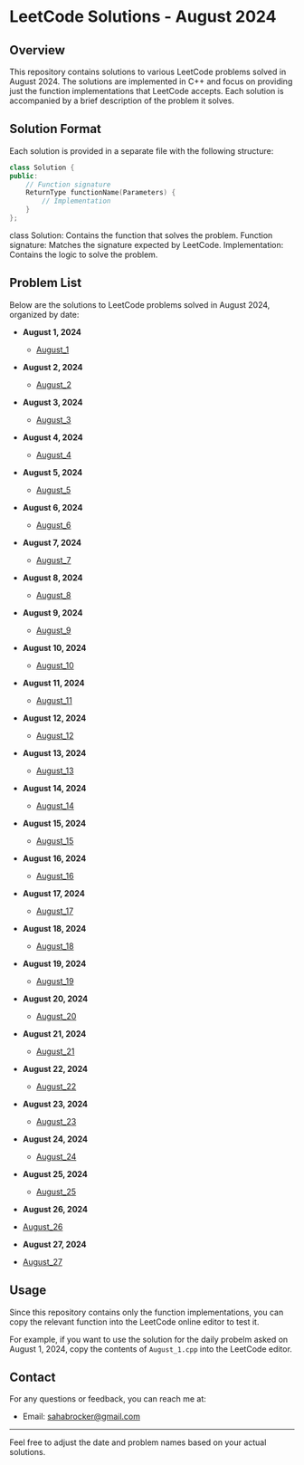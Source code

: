 # LeetCode Solutions - August 2024

## Overview

This repository contains solutions to various LeetCode problems solved in August 2024. The solutions are implemented in C++ and focus on providing just the function implementations that LeetCode accepts. Each solution is accompanied by a brief description of the problem it solves.

## Solution Format

Each solution is provided in a separate file with the following structure:

```cpp
class Solution {
public:
    // Function signature
    ReturnType functionName(Parameters) {
        // Implementation
    }
};
```

class Solution: Contains the function that solves the problem.
Function signature: Matches the signature expected by LeetCode.
Implementation: Contains the logic to solve the problem.

## Problem List

Below are the solutions to LeetCode problems solved in August 2024, organized by date:

- **August 1, 2024**
  - [August_1](August_1.cpp)

- **August 2, 2024**
  - [August_2](August_2.cpp)

- **August 3, 2024**
  - [August_3](August_3.cpp)

- **August 4, 2024**
  - [August_4](August_4.cpp)

- **August 5, 2024**
  - [August_5](August_5.cpp)

- **August 6, 2024**
  - [August_6](August_6.cpp)

- **August 7, 2024**
  - [August_7](August_7.cpp)

- **August 8, 2024**
  - [August_8](August_8.cpp)

- **August 9, 2024**
  - [August_9](August_9.cpp)

- **August 10, 2024**
  - [August_10](August_10.cpp)

- **August 11, 2024**
  - [August_11](August_11.cpp)

- **August 12, 2024**
  - [August_12](August_12.cpp)

- **August 13, 2024**
  - [August_13](August_13.cpp)

- **August 14, 2024**
  - [August_14](August_14.cpp)

- **August 15, 2024**
  - [August_15](August_15.cpp)

- **August 16, 2024**
  - [August_16](August_16.cpp)

- **August 17, 2024**
  - [August_17](August_17.cpp)

- **August 18, 2024**
  - [August_18](August_18.cpp)

- **August 19, 2024**
  - [August_19](August_19.cpp)

- **August 20, 2024**
  - [August_20](August_20.cpp)

- **August 21, 2024**
  - [August_21](August_21.cpp)
 
- **August 22, 2024**
  - [August_22](August_22.cpp)

- **August 23, 2024**
  - [August_23](August_23.cpp)

- **August 24, 2024**
  - [August_24](August_24.cpp)

- **August 25, 2024**
  - [August_25](August_25.cpp)

 - **August 26, 2024**
  - [August_26](August_26.cpp)

 - **August 27, 2024**
  - [August_27](August_27.cpp)

## Usage

Since this repository contains only the function implementations, you can copy the relevant function into the LeetCode online editor to test it. 

For example, if you want to use the solution for the daily probelm asked on August 1, 2024, copy the contents of `August_1.cpp` into the LeetCode editor.


## Contact

For any questions or feedback, you can reach me at:

- Email: sahabrocker@gmail.com

---

Feel free to adjust the date and problem names based on your actual solutions.
